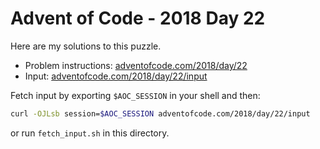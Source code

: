 # Advent of Code - 2018 Day 22
Here are my solutions to this puzzle.

* Problem instructions: [adventofcode.com/2018/day/22](https://adventofcode.com/2018/day/22)
* Input: [adventofcode.com/2018/day/22/input](https://adventofcode.com/2018/day/22/input)

Fetch input by exporting `$AOC_SESSION` in your shell and then:
```bash
curl -OJLsb session=$AOC_SESSION adventofcode.com/2018/day/22/input
```

or run `fetch_input.sh` in this directory.
